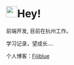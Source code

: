 

<h1><img src="https://emojis.slackmojis.com/emojis/images/1531849430/4246/blob-sunglasses.gif?1531849430" width="30"/>Hey!</h1>

<p>前端开发, 目前在杭州工作。</p>
<p>学习记录，望成长....</p>
<p>
个人博客：<a href="https://canyonmnmn.github.io/Fijiblueblog">Fijiblue</a>
<p>
